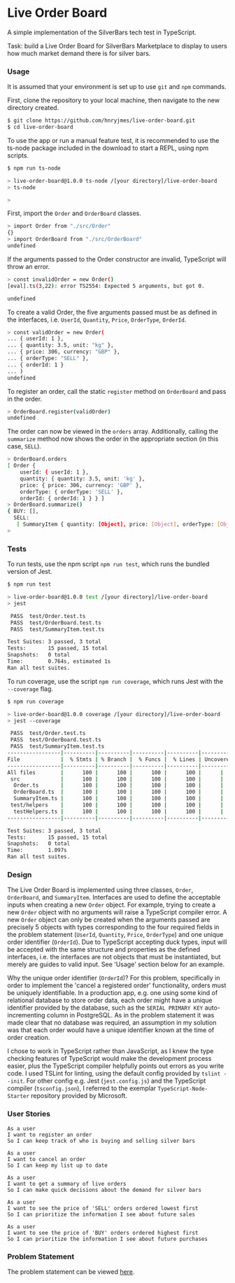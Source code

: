 # Live Order Board

A simple implementation of the SilverBars tech test in TypeScript. 

Task: build a Live Order Board for SilverBars Marketplace to display to users how much market demand there is for silver bars.

### Usage

It is assumed that your environment is set up to use `git` and `npm` commands.

First, clone the repository to your local machine, then navigate to the new directory created.

```sh
$ git clone https://github.com/hnryjmes/live-order-board.git
$ cd live-order-board
```

To use the app or run a manual feature test, it is recommended to use the ts-node package included in the download to start a REPL, using npm scripts.

```sh
$ npm run ts-node

> live-order-board@1.0.0 ts-node /[your directory]/live-order-board
> ts-node

> 
```

First, import the `Order` and `OrderBoard` classes.

```sh
> import Order from "./src/Order"
{}
> import OrderBoard from "./src/OrderBoard"
undefined
```

If the arguments passed to the Order constructor are invalid, TypeScript will throw an error.

```sh
> const invalidOrder = new Order()
[eval].ts(3,22): error TS2554: Expected 5 arguments, but got 0.

undefined
```

To create a valid Order, the five arguments passed must be as defined in the interfaces, i.e. `UserId`, `Quantity`, `Price`, `OrderType`, `OrderId`. 

```sh
> const validOrder = new Order(
... { userId: 1 },
... { quantity: 3.5, unit: "kg" },
... { price: 306, currency: "GBP" },
... { orderType: "SELL" },
... { orderId: 1 }
... )
undefined
```

To register an order, call the static `register` method on `OrderBoard` and pass in the order.

```sh
> OrderBoard.register(validOrder)
undefined
```

The order can now be viewed in the `orders` array. Additionally, calling the `summarize` method now shows the order in the appropriate section (in this case, `SELL`).

```sh
> OrderBoard.orders
[ Order {
    userId: { userId: 1 },
    quantity: { quantity: 3.5, unit: 'kg' },
    price: { price: 306, currency: 'GBP' },
    orderType: { orderType: 'SELL' },
    orderId: { orderId: 1 } } ]
> OrderBoard.summarize()
{ BUY: [],
  SELL:
   [ SummaryItem { quantity: [Object], price: [Object], orderType: [Object] } ] }
>
```

### Tests

To run tests, use the npm script `npm run test`, which runs the bundled version of Jest.

```sh
$ npm run test

> live-order-board@1.0.0 test /[your directory]/live-order-board
> jest

 PASS  test/Order.test.ts
 PASS  test/OrderBoard.test.ts
 PASS  test/SummaryItem.test.ts

Test Suites: 3 passed, 3 total
Tests:       15 passed, 15 total
Snapshots:   0 total
Time:        0.764s, estimated 1s
Ran all test suites.
```

To run coverage, use the script `npm run coverage`, which runs Jest with the `--coverage` flag.

```sh
$ npm run coverage

> live-order-board@1.0.0 coverage /[your directory]/live-order-board
> jest --coverage

 PASS  test/Order.test.ts
 PASS  test/OrderBoard.test.ts
 PASS  test/SummaryItem.test.ts
-----------------|----------|----------|----------|----------|-------------------|
File             |  % Stmts | % Branch |  % Funcs |  % Lines | Uncovered Line #s |
-----------------|----------|----------|----------|----------|-------------------|
All files        |      100 |      100 |      100 |      100 |      |
 src             |      100 |      100 |      100 |      100 |      |
  Order.ts       |      100 |      100 |      100 |      100 |      |
  OrderBoard.ts  |      100 |      100 |      100 |      100 |      |
  SummaryItem.ts |      100 |      100 |      100 |      100 |      |
 test/helpers    |      100 |      100 |      100 |      100 |      |
  testHelpers.ts |      100 |      100 |      100 |      100 |      |
-----------------|----------|----------|----------|----------|-------------------|

Test Suites: 3 passed, 3 total
Tests:       15 passed, 15 total
Snapshots:   0 total
Time:        1.097s
Ran all test suites.
```

### Design

The Live Order Board is implemented using three classes, `Order`, `OrderBoard`, and `SummaryItem`. Interfaces are used to define the acceptable inputs when creating a new `Order` object. For example, trying to create a new `Order` object with no arguments will raise a TypeScript compiler error. A new `Order` object can only be created when the arguments passed are precisely 5 objects with types corresponding to the four required fields in the problem statement (`UserId`, `Quantity`, `Price`, `OrderType`) and one  unique order identifier (`OrderId`). Due to TypeScript accepting duck types, input will be accepted with the same structure and properties as the defined interfaces, i.e. the interfaces are not objects that must be instantiated, but merely are guides to valid input. See 'Usage' section below for an example.

Why the unique order identifier (`OrderId`)? For this problem, specifically in order to implement the 'cancel a registered order' functionality, orders must be uniquely identifiable. In a production app, e.g. one using some kind of relational database to store order data, each order might have a unique identifier provided by the database, such as the `SERIAL PRIMARY KEY` auto-incrementing column in PostgreSQL. As in the problem statement it was made clear that no database was required, an assumption in my solution was that each order would have a unique identifier known at the time of order creation. 

I chose to work in TypeScript rather than JavaScript, as I knew the type checking features of TypeScript would make the development process easier, plus the TypeScript compiler helpfully points out errors as you write code. I used TSLint for linting, using the default config provided by `tslint --init`.  For other config e.g. Jest (`jest.config.js`) and the TypeScript compiler (`tsconfig.json`), I referred to the exemplar `TypeScript-Node-Starter` repository provided by Microsoft.

### User Stories

```
As a user
I want to register an order
So I can keep track of who is buying and selling silver bars

As a user
I want to cancel an order
So I can keep my list up to date

As a user
I want to get a summary of live orders
So I can make quick decisions about the demand for silver bars

As a user
I want to see the price of 'SELL' orders ordered lowest first
So I can prioritize the information I see about future sales

As a user
I want to see the price of 'BUY' orders ordered highest first
So I can prioritize the information I see about future purchases
```

### Problem Statement

The problem statement can be viewed [here](./problem-statement.md).
